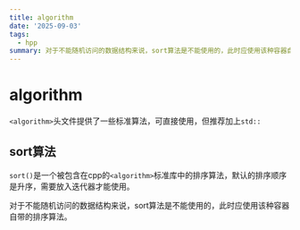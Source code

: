 ```yaml
---
title: algorithm
date: '2025-09-03'
tags:
  - hpp
summary: 对于不能随机访问的数据结构来说，sort算法是不能使用的，此时应使用该种容器自带的排序算法。
---
```

# algorithm
`<algorithm>`头文件提供了一些标准算法，可直接使用，但推荐加上`std::`

## sort算法
`sort()`是一个被包含在cpp的`<algorithm>`标准库中的排序算法，默认的排序顺序是升序，需要放入迭代器才能使用。

对于不能随机访问的数据结构来说，sort算法是不能使用的，此时应使用该种容器自带的排序算法。
